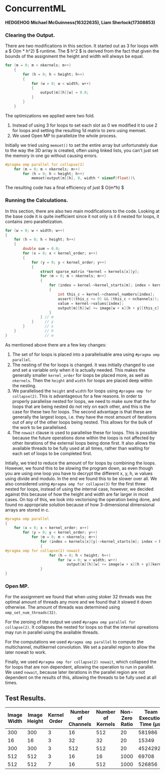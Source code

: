 # ConcurrentML
#### HEDGEHOG Michael McGuinness(16322635), Liam Sherlock(17308853)

### Clearing the Output.

There are two modifications in this section. It started out as 3 for loops with a $ O(m * h^2) $ runtime. The $ h^2 $ is derived from the fact that given the bounds of the assignment the height and width will always be equal.

```c
for (m = 0; m < nkernels; m++)
    {
        for (h = 0; h < height; h++)
        {
            for (w = 0; w < width; w++)
            {
                output[m][h][w] = 0.0;
            }
        }
    }
```

The optimizations we applied were two fold. 

1. Instead of using 3 for loops to set each slot as 0 we modified it to use 2 for loops and setting the resulting 1d matrix to zero using memset.
2. We used Open MP to parallelize the whole process.

Initially we tried using `memset()` to set the entire array but unfortunately due to the way the 3D array is created, often using linked lists, you can't just set the memory in one go without causing errors.

```c
#pragma omp parallel for collapse(2)
    for (m = 0; m < nkernels; m++)
        for (h = 0; h < height; h++)
            memset(output[m][h], 0, width * sizeof(float))\
```

The resulting code has a final efficiency of just $ O(m*h) $

<div style="page-break-after: always;"></div>

### Running the Calculations.

In this section, there are also two main modifications to the code. Looking at the base code it is quite inefficient since it not only is it 6 nested for loops, it contains zero parallelization.

```c
for (w = 0; w < width; w++)
{
    for (h = 0; h < height; h++)
    {
        double sum = 0.0;
        for (x = 0; x < kernel_order; x++)
        {
            for (y = 0; y < kernel_order; y++)
            {
                struct sparse_matrix *kernel = kernels[x][y];
                for (m = 0; m < nkernels; m++)
                {
                    for (index = kernel->kernel_starts[m]; index < kernel->kernel_starts[m + 1]; index++)
                    {
                        int this_c = kernel->channel_numbers[index];
                        assert((this_c >= 0) && (this_c < nchannels));
                        value = kernel->values[index];
                        output[m][h][w] += image[w + x][h + y][this_c] * value;
                    }
                } // m
            }     // y
        }         // x
    }             // h
}                 // w
```
As mentioned above there are a few key changes:
1. The set of for loops is placed into a parallelisable area using `#pragma omp parallel`.
2. The nesting of the for loops is changed. It was initially changed to use and set a variable only when it is actually needed. This makes the generally smaller `kernel_order` for loops be placed more, as well as `nkernels`. Then the `height` and `width`  for loops are placed deep within the nesting.
3. We parallelised the `height` and `width` for loops using `#pragma omp for collapse(2)`. This is advantageous for a few reasons. In order to properly parallelise nested for loops, we need to make sure that the for loops that are being nested do not rely on each other, and this is the case for these two for loops. The second advantage is that these are generally the largest loops, i.e. they have the most amount of iterations out of any of the other loops being nested. This allows for the bulk of the work to be parallelised.
4. The `nowait` clause is used to parallelise these for loops. This is possible because the future operations done within the loops is not affected by other iterations of the external loops being done first. It also allows the available threads to be fully used at all times, rather than waiting for each set of loops to be completed first.

Intially, we tried to reduce the amount of for loops by combining the loops. However, we found this to be slowing the program down, as even though you are using one loop you have to decrypt the different x, y, h, w values using divide and modulo. In the end we found this to be slower over all. We also considered using `#pragma omp for collapse(3)` for the first three nested for loops, instead of using the internal case, however, we decided against this because of how the height and width are far larger in most cases. On top of this, we look into vectorising the operation being done, and found no appropriate solution because of how 3-dimensional dimensional arrays are stored in c.

<div style="page-break-after: always;"></div>

```c
#pragma omp parallel
{
    for (x = 0; x < kernel_order; x++)
        for (y = 0; y < kernel_order; y++)
            for (m = 0; m < nkernels; m++)
                for (index = kernels[x][y]->kernel_starts[m]; index < kernels[x][y]->kernel_starts[m + 1]; index++)
                {
#pragma omp for collapse(2) nowait
                    for (h = 0; h < height; h++)
                        for (w = 0; w < width; w++)
                            output[m][h][w] += image[w + x][h + y][kernels[x][y]->channel_numbers[index]] * kernels[x][y]->values[index];
                }
}
```

### Open MP.

For the assignment we found that when using stoker 32 threads was the optimal amount of threads any more and we found that it slowed it down otherwise. The amount of threads was determined using `omp_set_num_threads(32)`.

For the zeroing of the output we used `#pragma omp parallel for collapse(2)`. It collapses the nested for loops so that the internal opreations may run in parallel using the available threads.

For the computations we used `#pragma omp parallel` to compute the multichannel, multikernel convolution. We set a parallel region to allow the later nowait to work.

Finally, we used `#pragma omp for collapse(2) nowait`, which collapsed the for loops that are non dependent, allowing the operation to run in parallel. We used `nowait`, because later iterations in the parallel region are not dependent on the results of this, allowing the threads to be fully used at all times.

<div style="page-break-after: always;"></div>

## Test Results.

| Image Width | Image Height | Kernel Order | Number of Channels | Number of Kernels | Non-Zero Ratio | Team Execution Time (μs) |
| ----------- | ------------ | ------------ | ------------------ | ----------------- | -------------- | ------------------------ |
| 300         | 300          | 3            | 16                 | 512               | 20             | 581986                   |
|16 |16| 3 |32| 32 |20|15349 |
| 300 | 300 | 3 | 512 |512|20|45242928|
|512|512|3|16|16|1000|69708|
|512|512|7|16|512|1000|526856 |
